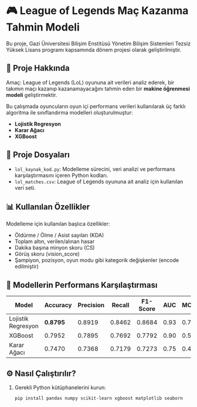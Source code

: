 # 🎮 League of Legends Maç Kazanma Tahmin Modeli

Bu proje, Gazi Üniversitesi Bilişim Enstitüsü Yönetim Bilişim Sistemleri Tezsiz Yüksek Lisans programı kapsamında dönem projesi olarak geliştirilmiştir.

## 📌 Proje Hakkında

Amaç: League of Legends (LoL) oyununa ait verileri analiz ederek, bir takımın maçı kazanıp kazanamayacağını tahmin eden bir **makine öğrenmesi modeli** geliştirmektir.

Bu çalışmada oyuncuların oyun içi performans verileri kullanılarak üç farklı algoritma ile sınıflandırma modelleri oluşturulmuştur:

- **Lojistik Regresyon**
- **Karar Ağacı**
- **XGBoost**

## 📂 Proje Dosyaları

- `lol_kaynak_kod.py`: Modelleme sürecini, veri analizi ve performans karşılaştırmasını içeren Python kodları.
- `lol_matches.csv`: League of Legends oyununa ait analiz için kullanılan veri seti.

## 📊 Kullanılan Özellikler

Modelleme için kullanılan başlıca özellikler:

- Öldürme / Ölme / Asist sayıları (KDA)
- Toplam altın, verilen/alınan hasar
- Dakika başına minyon skoru (CS)
- Görüş skoru (vision_score)
- Şampiyon, pozisyon, oyun modu gibi kategorik değişkenler (encode edilmiştir)

## 🧠 Modellerin Performans Karşılaştırması

| Model             | Accuracy | Precision | Recall | F1-Score | AUC  | MCC  |
|------------------|----------|-----------|--------|----------|------|------|
| Lojistik Regresyon | **0.8795** | 0.8919    | 0.8462 | 0.8684   | 0.93 | 0.76 |
| XGBoost           | 0.7952   | 0.7895    | 0.7692 | 0.7792   | 0.90 | 0.59 |
| Karar Ağacı       | 0.7470   | 0.7368    | 0.7179 | 0.7273   | 0.75 | 0.49 |

## ⚙️ Nasıl Çalıştırılır?

1. Gerekli Python kütüphanelerini kurun:
   ```bash
   pip install pandas numpy scikit-learn xgboost matplotlib seaborn
